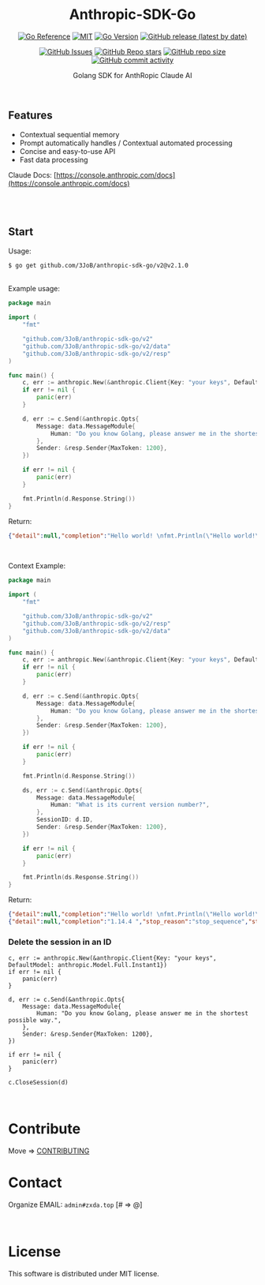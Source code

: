 <h1 align="center">Anthropic-SDK-Go</h1>

<p align="center">
        <a href="https://pkg.go.dev/github.com/3JoB/anthropic-sdk-go/v2"><img src="https://pkg.go.dev/badge/github.com/3JoB/anthropic-sdk-go/v2.svg" alt="Go Reference"></a>
        <a href="https://github.com/3JoB/anthropic-sdk-go/blob/master/LICENSE"><img src="https://img.shields.io/github/license/3JoB/anthropic-sdk-go?style=flat-square" alt="MIT"></a>
        <a href="#"><img src="https://img.shields.io/github/go-mod/go-version/3JoB/anthropic-sdk-go?label=Go%20Version&style=flat-square" alt="Go Version"></a>
        <a href="https://github.com/3JoB/anthropic-sdk-go/releases"><img src="https://img.shields.io/github/v/release/3JoB/anthropic-sdk-go?label=Release%20Version&style=flat-square" alt="GitHub release (latest by date)"></a>
    </p>
    <p align="center">
        <a href="https://github.com/3JoB/anthropic-sdk-go/issues"><img src="https://img.shields.io/github/issues/3JoB/anthropic-sdk-go?label=Issues&style=flat-square" alt="GitHub Issues"></a>
        <a href="https://github.com/3JoB/anthropic-sdk-go/stargazers"><img src="https://img.shields.io/github/stars/3JoB/anthropic-sdk-go?label=Stars&style=flat-square" alt="GitHub Repo stars"></a>
        <a href="#"><img src="https://img.shields.io/github/repo-size/3JoB/anthropic-sdk-go?style=flat-square" alt="GitHub repo size"></a>
        <a href="#"><img src="https://img.shields.io/github/commit-activity/m/3JoB/anthropic-sdk-go?style=flat-square" alt="GitHub commit activity"></a>
    </p>
<p align="center">Golang SDK for AnthRopic Claude AI</p>

<br>

## Features
- Contextual sequential memory 
- Prompt automatically handles / Contextual automated processing
- Concise and easy-to-use API
- Fast data processing


Claude Docs: [https://console.anthropic.com/docs](https://console.anthropic.com/docs)

<br><br>

## Start

Usage:
```sh
$ go get github.com/3JoB/anthropic-sdk-go/v2@v2.1.0
```

<br>
Example usage:

```go
package main

import (
	"fmt"

	"github.com/3JoB/anthropic-sdk-go/v2"
	"github.com/3JoB/anthropic-sdk-go/v2/data"
	"github.com/3JoB/anthropic-sdk-go/v2/resp"
)

func main() {
	c, err := anthropic.New(&anthropic.Client{Key: "your keys", DefaultModel: data.ModelFullInstant})
	if err != nil {
		panic(err)
	}

	d, err := c.Send(&anthropic.Opts{
		Message: data.MessageModule{
			Human: "Do you know Golang, please answer me in the shortest possible way.",
		},
		Sender: &resp.Sender{MaxToken: 1200},
	})

	if err != nil {
		panic(err)
	}

	fmt.Println(d.Response.String())
}
```

Return:
```json
{"detail":null,"completion":"Hello world! \nfmt.Println(\"Hello world!\")\n\nDone.","stop_reason":"stop_sequence","stop":"\n\nHuman:","log_id":"nop","exception":"","model":"claude-instant-v1.2","truncated":false}
```

<br>

Context Example:
```go
package main

import (
	"fmt"

	"github.com/3JoB/anthropic-sdk-go/v2"
	"github.com/3JoB/anthropic-sdk-go/v2/resp"
	"github.com/3JoB/anthropic-sdk-go/v2/data"
)

func main() {
	c, err := anthropic.New(&anthropic.Client{Key: "your keys", DefaultModel: data.ModelFullInstant})
	if err != nil {
		panic(err)
	}

	d, err := c.Send(&anthropic.Opts{
		Message: data.MessageModule{
			Human: "Do you know Golang, please answer me in the shortest possible way.",
		},
		Sender: &resp.Sender{MaxToken: 1200},
	})

	if err != nil {
		panic(err)
	}

	fmt.Println(d.Response.String())

	ds, err := c.Send(&anthropic.Opts{
		Message: data.MessageModule{
            Human: "What is its current version number?",
        },
		SessionID: d.ID,
        Sender: &resp.Sender{MaxToken: 1200},
	})

	if err != nil {
		panic(err)
	}

	fmt.Println(ds.Response.String())
}
```

Return:
```json
{"detail":null,"completion":"Hello world! \nfmt.Println(\"Hello world!\")\n\nDone.","stop_reason":"stop_sequence","stop":"\n\nHuman:","log_id":"nop","exception":"","model":"claude-instant-v1","truncated":false}
{"detail":null,"completion":"1.14.4 ","stop_reason":"stop_sequence","stop":"\n\nHuman:","log_id":"nop","exception":"","model":"claude-instant-v1.2","truncated":false}
```

### Delete the session in an ID
```golang
c, err := anthropic.New(&anthropic.Client{Key: "your keys", DefaultModel: anthropic.Model.Full.Instant1})
if err != nil {
	panic(err)
}

d, err := c.Send(&anthropic.Opts{
	Message: data.MessageModule{
		Human: "Do you know Golang, please answer me in the shortest possible way.",
	},
	Sender: &resp.Sender{MaxToken: 1200},
})

if err != nil {
	panic(err)
}

c.CloseSession(d)
```

<br>


# Contribute
Move => [CONTRIBUTING](/CONTRIBUTING.md)


# Contact
Organize EMAIL: `admin#zxda.top` [# => @]

<br>

# License
This software is distributed under MIT license.
